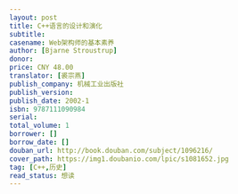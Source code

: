 ```yaml
---
layout: post
title: C++语言的设计和演化
subtitle: 
casename: Web架构师的基本素养 
author: [Bjarne Stroustrup]
donor: 
price: CNY 48.00
translator: [裘宗燕]
publish_company: 机械工业出版社
publish_version: 
publish_date: 2002-1
isbn: 9787111090984
serial: 
total_volume: 1
borrower: []
borrow_date: []
douban_url: http://book.douban.com/subject/1096216/
cover_path: https://img1.doubanio.com/lpic/s1081652.jpg
tag: [C++,历史]
read_status: 想读
---
```

